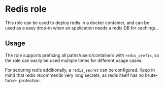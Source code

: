 # Redis role

This role can be used to deploy redis in a docker container, and can be used
as a easy drop-in when an application needs a redis DB for caching/...

## Usage

The role supports prefixing all paths/users/containers with `redis_prefix`, so
the role can easily be used multiple times for different usage cases.

For securing redis additionally, a `redis_secret` can be configured. Keep in mind
that redis recommends very long secrets, as redis itself has no brute-force-
protection.
